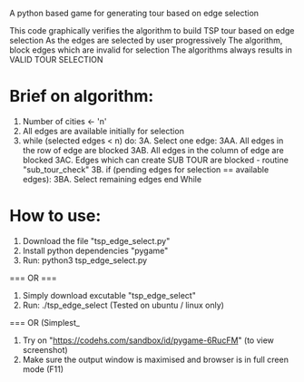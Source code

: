 A python based game for generating tour based on edge selection

This code graphically verifies the algorithm to build TSP tour based on edge selection
As the edges are selected by user progressively
   The algorithm, block edges which are invalid for selection
   The algorithms always results in VALID TOUR SELECTION

#   Brief on algorithm:
1. Number of cities <- 'n' 
2. All edges are available initially for selection
3. while (selected edges < n) do:
   3A.   Select one edge:
        	3AA.   All edges in the row of edge are blocked
        	3AB.   All edges in the column of edge are blocked
        	3AC.   Edges which can create SUB TOUR are blocked - routine "sub_tour_check"
   3B.   if (pending edges for selection == available edges):
         3BA.  Select remaining edges
         end While
         
# How to use:
   1. Download the file "tsp_edge_select.py"
   2. Install python dependencies "pygame"
   3. Run: python3 tsp_edge_select.py
   
   === OR ===
   
   1. Simply download excutable "tsp_edge_select"
   2. Run: ./tsp_edge_select
   (Tested on ubuntu / linux only)
   
   === OR (Simplest_
   1. Try on "https://codehs.com/sandbox/id/pygame-6RucFM"
   (to view screenshot)
   2. Make sure the output window is maximised and browser is in full creen mode (F11)
   
